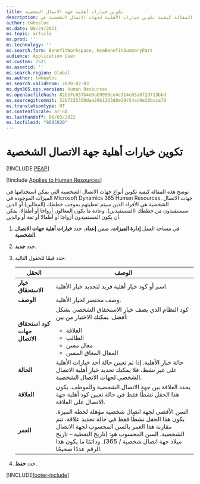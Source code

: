 ```yaml
---
title: تكوين خيارات أهلية جهة الاتصال الشخصية
description: توضح هذه المقالة كيفية تكوين خيارات الأهلية لجهات الاتصال الشخصية في Microsoft Dynamics 365 Human Resources.
author: twheeloc
ms.date: 08/24/2021
ms.topic: article
ms.prod: ''
ms.technology: ''
ms.search.form: BenefitWorkspace, HcmBenefitSummaryPart
audience: Application User
ms.custom: 7521
ms.assetid: ''
ms.search.region: Global
ms.author: twheeloc
ms.search.validFrom: 2020-02-03
ms.dyn365.ops.version: Human Resources
ms.openlocfilehash: 82bb7c037b4e0ab9950ce4c314c03a0f2d713bbd
ms.sourcegitcommit: 52b7225350daa29b1263d8e29c54ac9e20bcca70
ms.translationtype: HT
ms.contentlocale: ar-SA
ms.lasthandoff: 06/03/2022
ms.locfileid: "8895920"
---
```

# <a name="configure-personal-contact-eligibility-options"></a>تكوين خيارات أهلية جهة الاتصال الشخصية


[!INCLUDE [PEAP](../includes/peap-2.md)]

[!include [Applies to Human Resources](../includes/applies-to-hr.md)]

توضح هذه المقالة كيفية تكوين أنواع جهات الاتصال الشخصية التي يمكن استخدامها في الميزات الموجودة في Microsoft Dynamics 365 Human Resources. جهات الاتصال الشخصية هي الأفراد الذين سيتم تغطيتهم بموجب خططك (المعالين) أو الذين سيستفيدون من خططك (المستفيدين). وعادة ما يكون المعالون أزواجا أو أطفالا. يمكن أن يكون المستفيدون أزواجا أو أطفالا أو ثقة أو والدين.

1. في مساحة العمل **إدارة الميزات**، ضمن **إعداد**، حدد **خيارات أهلية جهات الاتصال الشخصية**.

2. حدد **جديد**.

3. حدد قيمًا للحقول التالية:

   | الحقل | ‏‏الوصف |
   | --- | --- |
   | **خيار الاستحقاق** | اسم أو كود خيار أهلية فريد لتحديد خيار الأهلية. |
   | **‏‏الوصف** | وصف مختصر لخيار الأهلية. |
   | **كود استحقاق جهات الاتصال** | كود النظام الذي يصف خيار الاستحقاق الشخصي بشكل أفضل. يمكنك الاختيار من بين: <ul><li>العلاقة</li><li>الطالب</li><li>معال مسن</li><li>المعال المعاق المسن</li></ul> |
   | **الحالة** | حالة خيار الأهلية. إذا تم تعيين حالة أحد خيارات الأهلية على غير نشط، فلا يمكنك تحديد خيار أهلية الاتصال الشخصي لجهات الاتصال الشخصية. |
   | **العلاقة** | يحدد العلاقة بين جهة الاتصال الشخصية والموظف. يكون هذا الحقل نشطًا فقط في حالة تعيين كود أهلية جهة الاتصال على العلاقة. |
   | **العمر** | السن الأقصى لجهة اتصال شخصية مؤهلة لخطة الميزة. يكون هذا الحقل نشطًا فقط في حالة تحديد علاقة. تتم مقارنة هذا العمر بالسن المحسوب لجهة الاتصال الشخصية. السن المحسوب هو: (تاريخ التغطية – تاريخ ميلاد جهة اتصال شخصية / 365). ودائمًا ما يكون هذا الرقم عددًا صحيحًا. |

4. حدد **حفظ**. 


[!INCLUDE[footer-include](../includes/footer-banner.md)]

